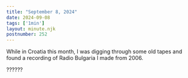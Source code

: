```yaml
---
title: "September 8, 2024"
date: 2024-09-08
tags: ['1min']
layout: minute.njk
postnumber: 252
---	
```


While in Croatia this month, I was digging through some old tapes and found a recording of Radio Bulgaria I made from 2006. 

??????
